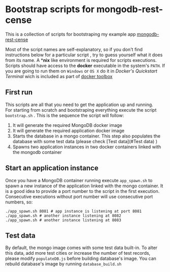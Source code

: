 # Bootstrap scripts for mongodb-rest-cense

This is a collection of scripts for bootstraping my example app
[mongodb-rest-cense](https://github.com/danielo515/mongodb-rest-cense)

Most of the script names are self-explanatory, so if you don't find instructions below for a particular script ,
try to guess yourself what it does from its name. A ***nix** like environment is required for scripts executions.
Scripts should have access to the **docker** executable in the system's `PATH`.
If you are going to run them on `Windows` or `OS X` do it in *Docker's Quickstart Terminal* 
wich is included as part of 
[docker toolbox](https://www.docker.com/products/docker-toolbox)

## First run
This scripts are all that you need to get the application up and running.  
For starting from scratch and bootstraping everything execute the script `bootstrap.sh` .
This is the sequence the script will follow:
1. It will generate the required MongoDB docker image
1. It will generate the required application docker image
1. Starts the database in a mongo container. This step also populates the database with some test data (please check [Test data](#Test data) )
1. Spawns two application instances in two docker containers linked with the mongodb container

## Start an application instance
Once you have a MongoDB container running execute `app_spawn.sh` 
to spawn a new instance of the application linked with the mongo container. 
It is a good idea to provide a port number to the script in the first execution. 
Consecutive executions without port number will use consecutive port numbers, so:

```shell
./app_spawn.sh 8081 # app instance is listening at port 8081
./app_spawn.sh # another instance listening at 8082
./app_spawn.sh # another instance listening at 8083
```

## Test data
By default, the mongo image comes with some test data built-in.
To alter this data, add more test cities or increase the number of test records, please modify `populateDB.js` before building database's image.
You can rebuild database's image by running `database_build.sh`